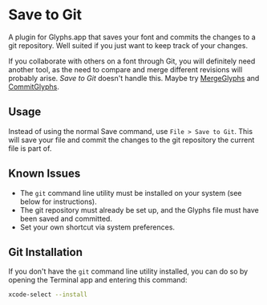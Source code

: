 # Save to Git

A plugin for Glyphs.app that saves your font and commits the changes to a git repository. Well suited if you just want to keep track of your changes.

If you collaborate with others on a font through Git, you will definitely need another tool, as the need to compare and merge different revisions will probably arise. _Save to Git_ doesn't handle this. Maybe try [MergeGlyphs](https://glyphsapp.com/tools/mergeglyphs) and [CommitGlyphs](https://github.com/jenskutilek/SmartTypography-Extension/tree/safari/assets).

## Usage

Instead of using the normal Save command, use `File > Save to Git`. This will save your file and commit the changes to the git repository the current file is part of.

## Known Issues

- The `git` command line utility must be installed on your system (see below for instructions).
- The git repository must already be set up, and the Glyphs file must have been saved and committed.
- Set your own shortcut via system preferences.

## Git Installation

If you don't have the `git` command line utility installed, you can do so by opening the Terminal app and entering this command:

```bash
xcode-select --install
```

